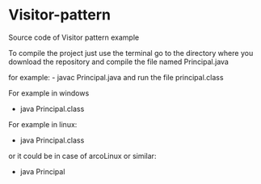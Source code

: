 # Visitor-pattern
Source code of Visitor pattern example

To compile the project just use the terminal 
go to the directory where you download the repository 
and compile the file named Principal.java

for example: - javac Principal.java 
and run the file principal.class

For example in windows
- java Principal.class

For example in linux:
- java Principal.class

or it could be in case of arcoLinux or similar:
- java Principal
